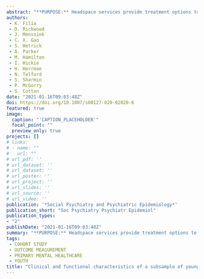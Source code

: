 ```yaml
---
abstract: "**PURPOSE:** Headspace services provide treatment options to young people seeking mental healthcare. To obtain a better understanding of needs and characteristics of this population, and effectively evaluate services, we require novel youth-specific outcome measures. As part of our broad research program to establish such measures, a sample of young people were recruited and assessed. The study describes (i) methodology used to obtain clinical, functioning, and substance use characteristics of young people presenting to headspace services; and (ii) an overview of these characteristics. **METHODS:** Young people presenting to headspace centres were recruited. Multidimensional information was obtained relating to clinical and functional outcomes, demographic information, and lifestyle factors. RESULTS: 1107 young help-seeking individuals were recruited. Participants were most likely young adults aged M = 18.1 years, SD = 3.3, with diagnoses of depression and/or anxiety (76.6%, n = 801), engaged in work and study (84.9%, n= 890), and living with parent(s) (68.9%, n = 736). Impairments in functioning were moderate as indicated by the Social and Occupational Functioning Assessment Scale (M = 65.2, SD = 9.5), substance use was common (alcohol 62.7%, n = 665; illicit substances 30.5%, n = 324), and current suicidal ideation was reported by a third (33.6%, n = 358). **CONCLUSIONS:** A broad dataset was obtained providing an insight into key clinical, functional and quality of life characteristics of these individuals. We observed that young people present with complex problems, comorbid diagnoses, moderate levels of symptomatology, impairments in functioning, substance use, and suicidal ideation. This work provides the foundation for our broader research program aiming to develop novel, relevant and youth-specific, change and outcome measures."
authors:
 - K. Filia
 - D. Rickwood
 - J. Menssink
 - C. X. Gao
 - S. Hetrick
 - A. Parker
 - M. Hamilton
 - I. Hickie
 - H. Herrman
 - N. Telford
 - S. Sharmin
 - P. McGorry
 - S. Cotton
date: "2021-01-16T09:03:48Z"
doi: https://doi.org/10.1007/s00127-020-02020-6
featured: true
image:
  caption: "'CAPTION_PLACEHOLDER'"
  focal_point: ""
  preview_only: true
projects: []
# links:
# - name: ""
#   url: ""
# url_pdf: ''
# url_dataset: ''
# url_dataset: ''
# url_poster: ''
# url_project: ''
# url_slides: ''
# url_source: ''
# url_video: '' 
publication: '*Social Psychiatry and Psychiatric Epidemiology*'
publication_short: "Soc Psychiatry Psychiatr Epidemiol"
publication_types:
- "2"
publishDate: "2021-01-16T09:03:48Z"
summary: "**PURPOSE:** Headspace services provide treatment options to young people seeking mental healthcare.  To obtain a better understanding of needs and characteristics of this population, and effectively evaluate services, we require novel youth-specific outcome measures..."
tags:
 - COHORT STUDY
 - OUTCOME MEASUREMENT
 - PRIMARY MENTAL HEALTHCARE
 - YOUTH
title: "Clinical and functional characteristics of a subsample of young people presenting for primary mental healthcare at headspace services across Australia"
---
```

